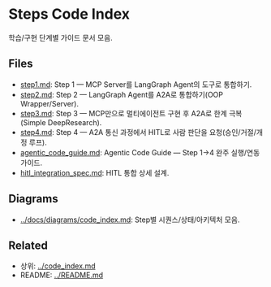 # Steps Code Index

학습/구현 단계별 가이드 문서 모음.

## Files

- [step1.md](step1.md): Step 1 — MCP Server를 LangGraph Agent의 도구로 통합하기.
- [step2.md](step2.md): Step 2 — LangGraph Agent를 A2A로 통합하기(OOP Wrapper/Server).
- [step3.md](step3.md): Step 3 — MCP만으로 멀티에이전트 구현 후 A2A로 한계 극복(Simple DeepResearch).
- [step4.md](step4.md): Step 4 — A2A 통신 과정에서 HITL로 사람 판단을 요청(승인/거절/개정 루프).
- [agentic_code_guide.md](agentic_code_guide.md): Agentic Code Guide — Step 1→4 완주 실행/연동 가이드.
- [hitl_integration_spec.md](hitl_integration_spec.md): HITL 통합 상세 설계.

## Diagrams

- [../docs/diagrams/code_index.md](../docs/diagrams/code_index.md): Step별 시퀀스/상태/아키텍처 모음.

## Related

- 상위: [../code_index.md](../code_index.md)
- README: [../README.md](../README.md)
